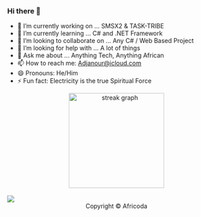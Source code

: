 ### Hi there 👋


- 🔭 I’m currently working on ... SMSX2 & TASK-TRIBE
- 🌱 I’m currently learning ... C# and .NET Framework
- 👯 I’m looking to collaborate on ... Any C# / Web Based Project
- 🤔 I’m looking for help with ... A lot of things
- 💬 Ask me about ... Anything Tech, Anything African 
- 📫 How to reach me: Adjanour@icloud.com
- 😄 Pronouns: He/Him
- ⚡ Fun fact: Electricity is the true Spiritual Force

<div align="center">
  <img src="https://streak-stats.demolab.com?user=Adjanour&theme=carbonfox" height="220" alt="streak graph" />
</div><br>
<picture>
  <img src="https://github-readme-stats.vercel.app/api?username=Adjanor&show_icons=true&theme=radical" />
</picture>
<div align="center"> 
  Copyright © Africoda
</div>
